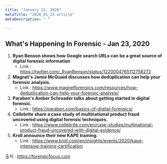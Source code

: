 ```yaml
---
title: "January 23, 2020"
metaTitle: "2020_01_23 article"
metaDescription: " "

---
```


## What's Happening In Forensic - Jan 23, 2020

1. **Ryan Benson shows how Google search URLs can be a great source of digital forensic information**
   - Link : https://twitter.com/_RyanBenson/status/1220004765112758272
2. **Magnet's Jamie McQuaid discusses how deduplication can help your forensic analysis.**
   - Link : https://www.magnetforensics.com/resources/how-deduplication-can-help-your-forensic-analysis/
3. **Paraben's Amber Schroader talks about getting started in digital forensic.**
   - Link :  https://paraben.com/basics-of-digital-forensics/
4. **Cellebrite share a case study of multinational product fraud uncovered using digital forensic techniques.**
   - Link : https://www.cellebrite.com/en/case-studies/multinational-product-fraud-uncovered-with-digital-evidence/
5. **Kroll announce their new KAPE training.**
   -  Link : https://www.kroll.com/en/insights/events/2020/kape-intensive-training-certification

출처 : https://forensicfocus.com